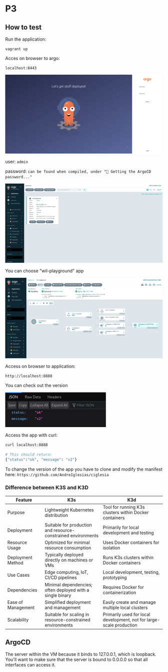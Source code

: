 # P3

## How to test

Run the application:
```
vagrant up
```

Acces on browser to argo:
```
localhost:8443
```

![alt text](../docs/argo_login.png)

user:
`admin`

password:
`can be found when compiled, under "🔑 Getting the ArgoCD password..."`

![alt text](../docs/argo_apps.png)

You can choose "wil-playground" app

![alt text](../docs/argocd.png)

Access on browser to application:

```
http://localhost:8888
```

You can check out the version

![alt text](../docs/wil-playground.png)

Access the app with curl:
```bash
curl localhost:8888
```

```bash
# This should return:
{"status":"ok", "message": "v2"}
```

To change the version of the app you have to clone and modify the manifest here:
`https://github.com/AndreIglesias/ciglesia`

### Difference between K3S and K3D

| Feature            | K3s                                           | K3d                                                   |
|--------------------|-----------------------------------------------|-------------------------------------------------------|
| Purpose            | Lightweight Kubernetes distribution          | Tool for running K3s clusters within Docker containers |
| Deployment         | Suitable for production and resource-constrained environments | Primarily for local development and testing      |
| Resource Usage     | Optimized for minimal resource consumption   | Uses Docker containers for isolation                              |
| Deployment Method  | Typically deployed directly on machines or VMs | Runs K3s clusters within Docker containers                      |
| Use Cases          | Edge computing, IoT, CI/CD pipelines         | Local development, testing, prototyping                           |
| Dependencies       | Minimal dependencies; often deployed with a single binary | Requires Docker for containerization                 |
| Ease of Management | Simplified deployment and management          | Easily create and manage multiple local clusters                 |
| Scalability        | Suitable for scaling in resource-constrained environments | Primarily used for local development, not for large-scale production |




## ArgoCD

The server within the VM because it binds to 127.0.0.1, which is loopback.
You'll want to make sure that the server is bound to 0.0.0.0 so that all interfaces can access it.
